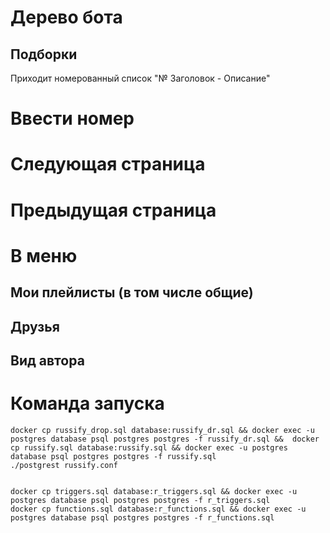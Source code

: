 # Дерево бота
## Подборки
Приходит номерованный список "№ Заголовок - Описание"
# Ввести номер
# Следующая страница
# Предыдущая страница
# В меню

## Мои плейлисты (в том числе общие)
## Друзья
## Вид автора



# Команда запуска
```
docker cp russify_drop.sql database:russify_dr.sql && docker exec -u postgres database psql postgres postgres -f russify_dr.sql &&  docker cp russify.sql database:russify.sql && docker exec -u postgres database psql postgres postgres -f russify.sql
./postgrest russify.conf


docker cp triggers.sql database:r_triggers.sql && docker exec -u postgres database psql postgres postgres -f r_triggers.sql
docker cp functions.sql database:r_functions.sql && docker exec -u postgres database psql postgres postgres -f r_functions.sql

```